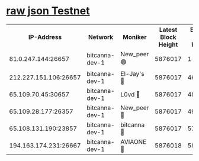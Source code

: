 [raw json Testnet](https://rpc-check.bcat.stavr.tech/bcat/rpc-bcat-result.json)
=


<table><tr><th>IP-Address</th><th>Network</th><th>Moniker</th><th>Latest Block Height</th><th>Earliest Block Height</th><th>Catching Up</th><th>Tx Index</th><th>Voting Power</th><th>Scan Time</th></tr><tr><td>81.0.247.144:26657</td><td>bitcanna-dev-1</td><td>New_peer 🟢</td><td>5876017</td><td>1</td><td>False</td><td>on</td><td>0</td><td>2024-01-08T01:44:10.755362514UTC</td></tr><tr><td>212.227.151.106:26657</td><td>bitcanna-dev-1</td><td>El-Jay's 🔴</td><td>5876017</td><td>4670391</td><td>False</td><td>on</td><td>2218164</td><td>2024-01-08T01:44:17.516077395UTC</td></tr><tr><td>65.109.70.45:30657</td><td>bitcanna-dev-1</td><td>L0vd 🔴</td><td>5876017</td><td>4828155</td><td>False</td><td>on</td><td>7920</td><td>2024-01-08T01:44:11.074154747UTC</td></tr><tr><td>65.109.28.177:26357</td><td>bitcanna-dev-1</td><td>New_peer 🔴</td><td>5876017</td><td>4952911</td><td>False</td><td>on</td><td>2237067</td><td>2024-01-08T01:44:17.823394269UTC</td></tr><tr><td>65.108.131.190:23857</td><td>bitcanna-dev-1</td><td>bitcanna 🔴</td><td>5876017</td><td>5776017</td><td>False</td><td>off</td><td>82368</td><td>2024-01-08T01:44:18.163297315UTC</td></tr><tr><td>194.163.174.231:26667</td><td>bitcanna-dev-1</td><td>AVIAONE 🔴</td><td>5876018</td><td>5874301</td><td>False</td><td>on</td><td>1949865</td><td>2024-01-08T01:44:24.634645404UTC</td></tr></table>